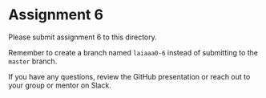 # Assignment 6

Please submit assignment 6 to this directory.

Remember to create a branch named `laiaaa0-6` 
instead of submitting to the `master` branch.

If you have any questions, review the GitHub presentation or reach
out to your group or mentor on Slack.
